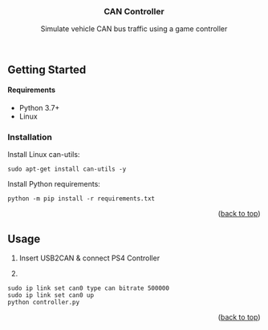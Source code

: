 <a name="readme-top"></a>
<br />
<div align="center">
  <h3 align="center">CAN Controller</h3>

  <p align="center">
    Simulate vehicle CAN bus traffic using a game controller
  </p>
</div>

<br>


## Getting Started

#### Requirements
* Python 3.7+
* Linux

### Installation

Install Linux can-utils:
```
sudo apt-get install can-utils -y
```

Install Python requirements:
```
python -m pip install -r requirements.txt
```

<p align="right">(<a href="#readme-top">back to top</a>)</p>


## Usage
1. Insert USB2CAN & connect PS4 Controller

2.
```
sudo ip link set can0 type can bitrate 500000
sudo ip link set can0 up
python controller.py
```

<p align="right">(<a href="#readme-top">back to top</a>)</p>
